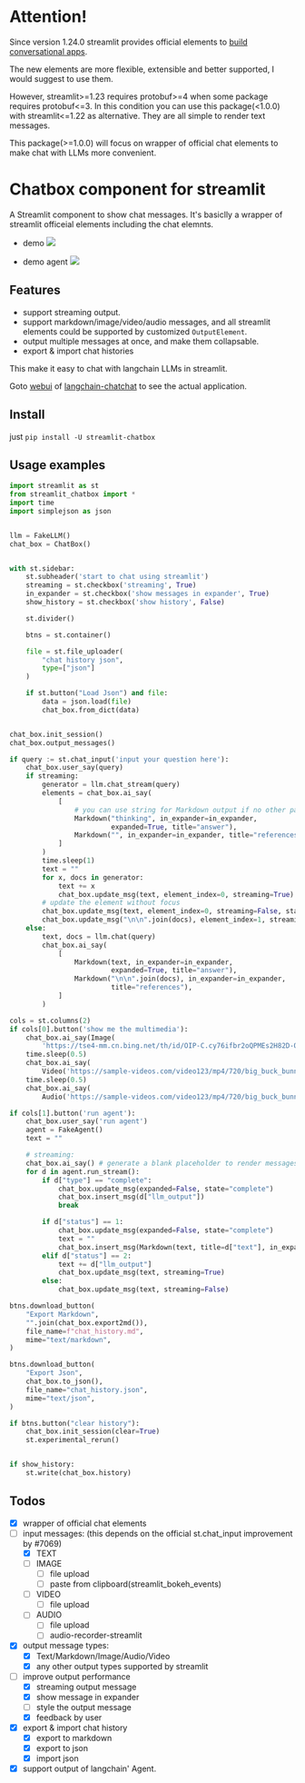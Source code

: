 # Attention!

Since version 1.24.0 streamlit provides official elements to [build conversational apps](https://docs.streamlit.io/knowledge-base/tutorials/build-conversational-apps).

The new elements are more flexible, extensible and better supported, I would suggest to use them. 

However, streamlit>=1.23 requires protobuf>=4 when some package requires protobuf<=3. In this condition you can use this package(<1.0.0) with streamlit<=1.22 as alternative. They are all simple to render text messages.

This package(>=1.0.0) will focus on wrapper of official chat elements to make chat with LLMs more convenient.

# Chatbox component for streamlit

A Streamlit component to show chat messages.
It's basiclly a wrapper of streamlit officeial elements including the chat elemnts.

- demo
![](demo.gif)

- demo agent
![](demo_agent.gif)

## Features

- support streaming output.
- support markdown/image/video/audio messages, and all streamlit elements could be supported by customized `OutputElement`.
- output multiple messages at once, and make them collapsable.
- export & import chat histories

This make it easy to chat with langchain LLMs in streamlit.

Goto [webui](https://github.com/chatchat-space/Langchain-Chatchat/blob/master/webui_pages/dialogue/dialogue.py) of [langchain-chatchat](https://github.com/chatchat-space/Langchain-Chatchat) to see the actual application.


## Install

just `pip install -U streamlit-chatbox`

## Usage examples

```python
import streamlit as st
from streamlit_chatbox import *
import time
import simplejson as json


llm = FakeLLM()
chat_box = ChatBox()


with st.sidebar:
    st.subheader('start to chat using streamlit')
    streaming = st.checkbox('streaming', True)
    in_expander = st.checkbox('show messages in expander', True)
    show_history = st.checkbox('show history', False)

    st.divider()

    btns = st.container()

    file = st.file_uploader(
        "chat history json",
        type=["json"]
    )

    if st.button("Load Json") and file:
        data = json.load(file)
        chat_box.from_dict(data)


chat_box.init_session()
chat_box.output_messages()

if query := st.chat_input('input your question here'):
    chat_box.user_say(query)
    if streaming:
        generator = llm.chat_stream(query)
        elements = chat_box.ai_say(
            [
                # you can use string for Markdown output if no other parameters provided
                Markdown("thinking", in_expander=in_expander,
                         expanded=True, title="answer"),
                Markdown("", in_expander=in_expander, title="references"),
            ]
        )
        time.sleep(1)
        text = ""
        for x, docs in generator:
            text += x
            chat_box.update_msg(text, element_index=0, streaming=True)
        # update the element without focus
        chat_box.update_msg(text, element_index=0, streaming=False, state="complete")
        chat_box.update_msg("\n\n".join(docs), element_index=1, streaming=False, state="complete")
    else:
        text, docs = llm.chat(query)
        chat_box.ai_say(
            [
                Markdown(text, in_expander=in_expander,
                         expanded=True, title="answer"),
                Markdown("\n\n".join(docs), in_expander=in_expander,
                         title="references"),
            ]
        )

cols = st.columns(2)
if cols[0].button('show me the multimedia'):
    chat_box.ai_say(Image(
        'https://tse4-mm.cn.bing.net/th/id/OIP-C.cy76ifbr2oQPMEs2H82D-QHaEv?w=284&h=181&c=7&r=0&o=5&dpr=1.5&pid=1.7'))
    time.sleep(0.5)
    chat_box.ai_say(
        Video('https://sample-videos.com/video123/mp4/720/big_buck_bunny_720p_1mb.mp4'))
    time.sleep(0.5)
    chat_box.ai_say(
        Audio('https://sample-videos.com/video123/mp4/720/big_buck_bunny_720p_1mb.mp4'))

if cols[1].button('run agent'):
    chat_box.user_say('run agent')
    agent = FakeAgent()
    text = ""

    # streaming:
    chat_box.ai_say() # generate a blank placeholder to render messages
    for d in agent.run_stream():
        if d["type"] == "complete":
            chat_box.update_msg(expanded=False, state="complete")
            chat_box.insert_msg(d["llm_output"])
            break

        if d["status"] == 1:
            chat_box.update_msg(expanded=False, state="complete")
            text = ""
            chat_box.insert_msg(Markdown(text, title=d["text"], in_expander=True, expanded=True))
        elif d["status"] == 2:
            text += d["llm_output"]
            chat_box.update_msg(text, streaming=True)
        else:
            chat_box.update_msg(text, streaming=False)

btns.download_button(
    "Export Markdown",
    "".join(chat_box.export2md()),
    file_name=f"chat_history.md",
    mime="text/markdown",
)

btns.download_button(
    "Export Json",
    chat_box.to_json(),
    file_name="chat_history.json",
    mime="text/json",
)

if btns.button("clear history"):
    chat_box.init_session(clear=True)
    st.experimental_rerun()


if show_history:
    st.write(chat_box.history)
```

## Todos

- [x] wrapper of official chat elements
- [ ] input messages: (this depends on the official st.chat_input improvement by #7069)
	- [x] TEXT
	- [ ] IMAGE
		- [ ] file upload
		- [ ] paste from clipboard(streamlit_bokeh_events)
	- [ ] VIDEO
		- [ ] file upload
	- [ ] AUDIO
		- [ ] file upload
		- [ ] audio-recorder-streamlit

- [x] output message types:
	- [x] Text/Markdown/Image/Audio/Video
	- [x] any other output types supported by streamlit

- [ ] improve output performance
	- [x] streaming output message
	- [x] show message in expander
	- [ ] style the output message
    - [x] feedback by user

- [x] export & import chat history
	- [x] export to markdown
	- [x] export to json
    - [x] import json

- [x] support output of langchain' Agent.
